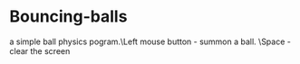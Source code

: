 # Bouncing-balls
a simple ball physics pogram.\Left mouse button - summon a ball. \Space - clear the screen
